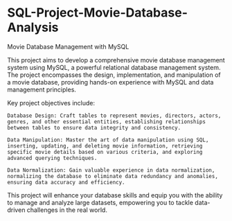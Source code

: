 # SQL-Project-Movie-Database-Analysis
Movie Database Management with MySQL

This project aims to develop a comprehensive movie database management system using MySQL, a powerful relational database management system. The project encompasses the design, implementation, and manipulation of a movie database, providing hands-on experience with MySQL and data management principles.

Key project objectives include:

    Database Design: Craft tables to represent movies, directors, actors, genres, and other essential entities, establishing relationships between tables to ensure data integrity and consistency.

    Data Manipulation: Master the art of data manipulation using SQL, inserting, updating, and deleting movie information, retrieving specific movie details based on various criteria, and exploring advanced querying techniques.

    Data Normalization: Gain valuable experience in data normalization, normalizing the database to eliminate data redundancy and anomalies, ensuring data accuracy and efficiency.

This project will enhance your database skills and equip you with the ability to manage and analyze large datasets, empowering you to tackle data-driven challenges in the real world.
